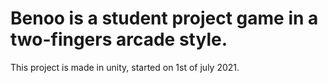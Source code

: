 # Benoo is a student project game in a two-fingers arcade style.
 This project is made in unity, started on 1st of july 2021.
